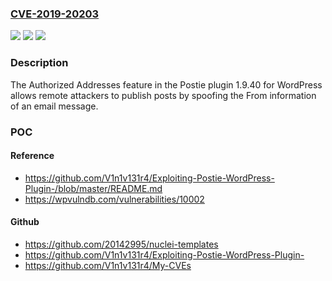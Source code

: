 ### [CVE-2019-20203](https://cve.mitre.org/cgi-bin/cvename.cgi?name=CVE-2019-20203)
![](https://img.shields.io/static/v1?label=Product&message=n%2Fa&color=blue)
![](https://img.shields.io/static/v1?label=Version&message=n%2Fa&color=blue)
![](https://img.shields.io/static/v1?label=Vulnerability&message=n%2Fa&color=brighgreen)

### Description

The Authorized Addresses feature in the Postie plugin 1.9.40 for WordPress allows remote attackers to publish posts by spoofing the From information of an email message.

### POC

#### Reference
- https://github.com/V1n1v131r4/Exploiting-Postie-WordPress-Plugin-/blob/master/README.md
- https://wpvulndb.com/vulnerabilities/10002

#### Github
- https://github.com/20142995/nuclei-templates
- https://github.com/V1n1v131r4/Exploiting-Postie-WordPress-Plugin-
- https://github.com/V1n1v131r4/My-CVEs

